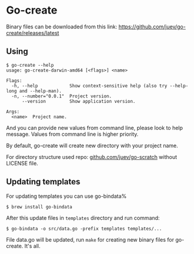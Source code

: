 # Go-create

Binary files can be downloaded from this link:
https://github.com/juev/go-create/releases/latest

## Using

	$ go-create --help
    usage: go-create-darwin-amd64 [<flags>] <name>

    Flags:
      -h, --help            Show context-sensitive help (also try --help-long and --help-man).
      -n, --number="0.0.1"  Project version.
          --version         Show application version.

    Args:
      <name>  Project name.

And you can provide new values from command line, please look to help message. Values from command line is higher priority.

By default, go-create will create new directory with your project name.

For directory structure used repo: [github.com/juev/go-scratch](https://github.com/juev/go-scratch) without LICENSE file.

## Updating templates

For updating templates you can use go-bindata%

    $ brew install go-bindata

After this update files in `templates` directory and run command:

    $ go-bindata -o src/data.go -prefix templates templates/...

File data.go will be updated, run `make` for creating new binary files for go-create. It's all.
